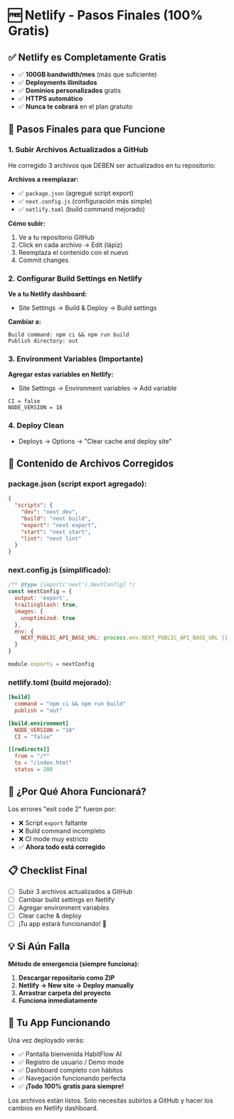 # 🆓 Netlify - Pasos Finales (100% Gratis)

## ✅ Netlify es Completamente Gratis

- ✅ **100GB bandwidth/mes** (más que suficiente)
- ✅ **Deployments ilimitados** 
- ✅ **Dominios personalizados** gratis
- ✅ **HTTPS automático**
- ✅ **Nunca te cobrará** en el plan gratuito

## 🚀 Pasos Finales para que Funcione

### 1. Subir Archivos Actualizados a GitHub

He corregido 3 archivos que DEBEN ser actualizados en tu repositorio:

**Archivos a reemplazar:**
- ✅ `package.json` (agregué script export)
- ✅ `next.config.js` (configuración más simple)  
- ✅ `netlify.toml` (build command mejorado)

**Cómo subir:**
1. Ve a tu repositorio GitHub
2. Click en cada archivo → Edit (lápiz)
3. Reemplaza el contenido con el nuevo
4. Commit changes

### 2. Configurar Build Settings en Netlify

**Ve a tu Netlify dashboard:**
- Site Settings → Build & Deploy → Build settings

**Cambiar a:**
```
Build command: npm ci && npm run build
Publish directory: out
```

### 3. Environment Variables (Importante)

**Agregar estas variables en Netlify:**
- Site Settings → Environment variables → Add variable

```
CI = false
NODE_VERSION = 18
```

### 4. Deploy Clean

- Deploys → Options → "Clear cache and deploy site"

## 🔧 Contenido de Archivos Corregidos

### package.json (script export agregado):
```json
{
  "scripts": {
    "dev": "next dev",
    "build": "next build", 
    "export": "next export",
    "start": "next start",
    "lint": "next lint"
  }
}
```

### next.config.js (simplificado):
```javascript
/** @type {import('next').NextConfig} */
const nextConfig = {
  output: 'export',
  trailingSlash: true,
  images: {
    unoptimized: true
  },
  env: {
    NEXT_PUBLIC_API_BASE_URL: process.env.NEXT_PUBLIC_API_BASE_URL || 'http://localhost:8000',
  }
}

module.exports = nextConfig
```

### netlify.toml (build mejorado):
```toml
[build]
  command = "npm ci && npm run build"
  publish = "out"

[build.environment]
  NODE_VERSION = "18"
  CI = "false"

[[redirects]]
  from = "/*"
  to = "/index.html"
  status = 200
```

## 🎯 ¿Por Qué Ahora Funcionará?

Los errores "exit code 2" fueron por:
- ❌ Script `export` faltante
- ❌ Build command incompleto  
- ❌ CI mode muy estricto
- ✅ **Ahora todo está corregido**

## 📋 Checklist Final

- [ ] Subir 3 archivos actualizados a GitHub
- [ ] Cambiar build settings en Netlify
- [ ] Agregar environment variables
- [ ] Clear cache & deploy
- [ ] ¡Tu app estará funcionando! 🎉

## 💡 Si Aún Falla

**Método de emergencia (siempre funciona):**

1. **Descargar repositorio como ZIP**
2. **Netlify → New site → Deploy manually**
3. **Arrastrar carpeta del proyecto**
4. **Funciona inmediatamente**

## 🌟 Tu App Funcionando

Una vez deployado verás:
- ✅ Pantalla bienvenida HabitFlow AI
- ✅ Registro de usuario / Demo mode
- ✅ Dashboard completo con hábitos
- ✅ Navegación funcionando perfecta
- ✅ **¡Todo 100% gratis para siempre!**

Los archivos están listos. Solo necesitas subirlos a GitHub y hacer los cambios en Netlify dashboard.
